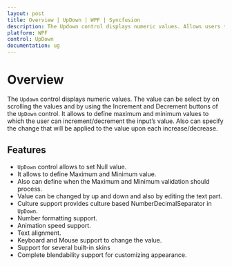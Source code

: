 ```yaml
---
layout: post
title: Overview | UpDown | WPF | Syncfusion
description: The Updown control displays numeric values. Allows users to increase or decrease the values using spin button interface.
platform: WPF
control: UpDown
documentation: ug
---
```




# Overview

The `Updown` control displays numeric values. The value can be select by on scrolling the values and by using the Increment and Decrement buttons of the `UpDown` control. It allows to define maximum and minimum values to which the user can increment/decrement the input’s value. Also can specify the change that will be applied to the value upon each increase/decrease.

## Features

* `UpDown` control allows to set Null value.
* It allows to define Maximum and Minimum value.
* Also can define when the Maximum and Minimum validation should process.
* Value can be changed by up and down and also by editing the text part.
* Culture support provides culture based NumberDecimalSeparator in `UpDown`.
* Number formatting support.
* Animation speed support.
* Text alignment.
* Keyboard and Mouse support to change the value.
* Support for several built-in skins
* Complete blendability support for customizing appearance.

